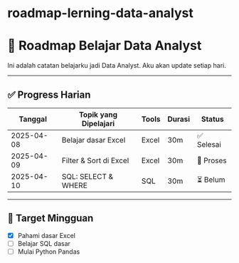 # roadmap-lerning-data-analyst
# 🧠 Roadmap Belajar Data Analyst

Ini adalah catatan belajarku jadi Data Analyst. Aku akan update setiap hari.

---

## ✅ Progress Harian

| Tanggal     | Topik yang Dipelajari   | Tools  | Durasi | Status     |
|-------------|--------------------------|--------|--------|------------|
| 2025-04-08  | Belajar dasar Excel      | Excel  | 30m    | ✅ Selesai |
| 2025-04-09  | Filter & Sort di Excel   | Excel  | 30m    | 🔄 Proses  |
| 2025-04-10  | SQL: SELECT & WHERE      | SQL    | 30m    | ⏳ Belum   |

---

## 🎯 Target Mingguan

- [x] Pahami dasar Excel
- [ ] Belajar SQL dasar
- [ ] Mulai Python Pandas
